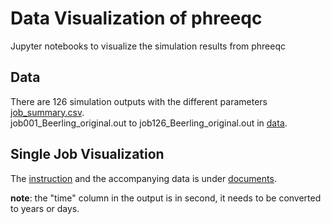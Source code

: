 # Data Visualization of phreeqc
Jupyter notebooks to visualize the simulation results from phreeqc

## Data
There are 126 simulation outputs with the different parameters [job_summary.csv](data/job_summary.csv).  
job001_Beerling_original.out to job126_Beerling_original.out in [data](data).

## Single Job Visualization
The [instruction](documents/20231113_Library_of_possible_graphs.pdf) and the accompanying data is under [documents](documents).  

**note**: the "time" column in the output is in second, it needs to be converted to years or days.     



